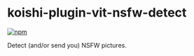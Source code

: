 # koishi-plugin-vit-nsfw-detect

[![npm](https://img.shields.io/npm/v/koishi-plugin-vit-nsfw-detect?style=flat-square)](https://www.npmjs.com/package/koishi-plugin-vit-nsfw-detect)

Detect (and/or send you) NSFW pictures.
